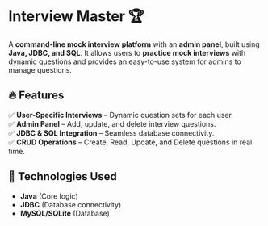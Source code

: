 # Interview Master 🏆  
A **command-line mock interview platform** with an **admin panel**, built using **Java, JDBC, and SQL**. It allows users to **practice mock interviews** with dynamic questions and provides an easy-to-use system for admins to manage questions.  

## 🔥 Features  
✅ **User-Specific Interviews** – Dynamic question sets for each user.  
✅ **Admin Panel** – Add, update, and delete interview questions.  
✅ **JDBC & SQL Integration** – Seamless database connectivity.  
✅ **CRUD Operations** – Create, Read, Update, and Delete questions in real time.  

## 🚀 Technologies Used  
- **Java** (Core logic)  
- **JDBC** (Database connectivity)  
- **MySQL/SQLite** (Database)  
